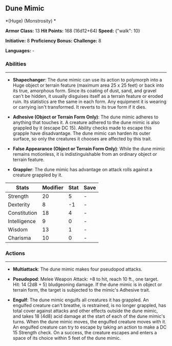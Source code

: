 ## Dune Mimic
*(Huge) (Monstrosity) *

**Armor Class:** 13
**Hit Points:** 168 (16d12+64)
**Speed:** {"walk": 10}

**Initiative:** 8
**Proficiency Bonus:**
**Challenge:** 8

**Languages:** -

### Abilities
 --- 
- **Shapechanger**: The dune mimic can use its action to polymorph into a Huge object or terrain feature (maximum area 25 x 25 feet) or back into its true, amorphous form. Since its coating of dust, sand, and gravel can't be hidden, it usually disguises itself as a terrain feature or eroded ruin. Its statistics are the same in each form. Any equipment it is wearing or carrying isn't transformed. It reverts to its true form if it dies.

- **Adhesive (Object or Terrain Form Only)**: The dune mimic adheres to anything that touches it. A creature adhered to the dune mimic is also grappled by it (escape DC 15). Ability checks made to escape this grapple have disadvantage. The dune mimic can harden its outer surface, so only the creatures it chooses are affected by this trait.

- **False Appearance (Object or Terrain Form Only)**: While the dune mimic remains motionless, it is indistinguishable from an ordinary object or terrain feature.

- **Grappler**: The dune mimic has advantage on attack rolls against a creature grappled by it.



| Stats | Modifier | Stat | Save
| ---- | ---- | ---- | ---- |
| Strength | 20 | 5 | - |
| Dexterity | 8 | -1 | - |
| Constitution | 18 | 4 | - |
| Intelligence | 9 | 0 | - |
| Wisdom | 13 | 1 | - |
| Charisma | 10 | 0 | - |

### Actions
 --- 
- **Multiattack**: The dune mimic makes four pseudopod attacks.

- **Pseudopod**: Melee Weapon Attack: +8 to hit, reach 10 ft., one target. Hit: 14 (2d8 + 5) bludgeoning damage. If the dune mimic is in object or terrain form, the target is subjected to the mimic's Adhesive trait.

- **Engulf**: The dune mimic engulfs all creatures it has grappled. An engulfed creature can't breathe, is restrained, is no longer grappled, has total cover against attacks and other effects outside the dune mimic, and takes 18 (4d8) acid damage at the start of each of the dune mimic's turns. When the dune mimic moves, the engulfed creature moves with it. An engulfed creature can try to escape by taking an action to make a DC 15 Strength check. On a success, the creature escapes and enters a space of its choice within 5 feet of the dune mimic.


